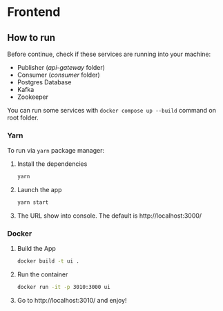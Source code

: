 # Frontend

## How to run

Before continue, check if these services are running into your machine:

- Publisher (_api-gateway_ folder)
- Consumer (_consumer_ folder)
- Postgres Database
- Kafka
- Zookeeper

You can run some services with `docker compose up --build` command on root folder.

### Yarn

To run via `yarn` package manager:

1. Install the dependencies

   ```bash
   yarn
   ```

1. Launch the app

   ```bash
   yarn start
   ```

1. The URL show into console. The default is http://localhost:3000/

### Docker

1. Build the App

   ```bash
   docker build -t ui .
   ```

1. Run the container

   ```bash
   docker run -it -p 3010:3000 ui
   ```

1. Go to http://localhost:3010/ and enjoy!
